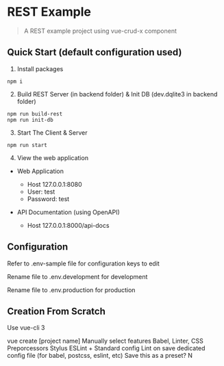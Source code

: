 # REST Example

> A REST example project using vue-crud-x component

## Quick Start (default configuration used)

1. Install packages

```
npm i
```

2. Build REST Server (in backend folder) & Init DB (dev.dqlite3 in backend folder)

```
npm run build-rest
npm run init-db
```

3. Start The Client & Server

```
npm run start
```

4. View the web application

- Web Application
  - Host 127.0.0.1:8080
  - User: test
  - Password: test

- API Documentation (using OpenAPI)
  - Host 127.0.0.1:8000/api-docs

## Configuration

Refer to .env-sample file for configuration keys to edit

Rename file to .env.development for development

Rename file to .env.production for production


## Creation From Scratch

Use vue-cli 3

vue create [project name]
Manually select features
Babel, Linter, CSS Preporcessors
Stylus
ESLint + Standard config
Lint on save
dedicated config file (for babel, postcss, eslint, etc)
Save this as a preset? N

